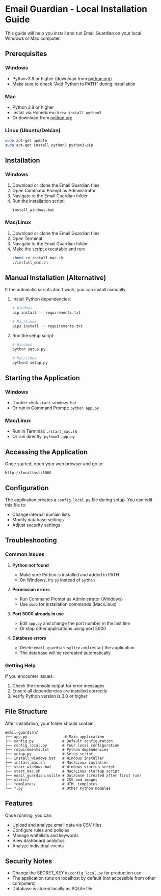
# Email Guardian - Local Installation Guide

This guide will help you install and run Email Guardian on your local Windows or Mac computer.

## Prerequisites

### Windows
- Python 3.8 or higher (download from [python.org](https://python.org))
- Make sure to check "Add Python to PATH" during installation

### Mac
- Python 3.8 or higher
- Install via Homebrew: `brew install python3`
- Or download from [python.org](https://python.org)

### Linux (Ubuntu/Debian)
```bash
sudo apt-get update
sudo apt-get install python3 python3-pip
```

## Installation

### Windows
1. Download or clone the Email Guardian files
2. Open Command Prompt as Administrator
3. Navigate to the Email Guardian folder
4. Run the installation script:
   ```cmd
   install_windows.bat
   ```

### Mac/Linux
1. Download or clone the Email Guardian files
2. Open Terminal
3. Navigate to the Email Guardian folder
4. Make the script executable and run:
   ```bash
   chmod +x install_mac.sh
   ./install_mac.sh
   ```

## Manual Installation (Alternative)

If the automatic scripts don't work, you can install manually:

1. Install Python dependencies:
   ```bash
   # Windows
   pip install -r requirements.txt
   
   # Mac/Linux
   pip3 install -r requirements.txt
   ```

2. Run the setup script:
   ```bash
   # Windows
   python setup.py
   
   # Mac/Linux
   python3 setup.py
   ```

## Starting the Application

### Windows
- Double-click `start_windows.bat`
- Or run in Command Prompt: `python app.py`

### Mac/Linux
- Run in Terminal: `./start_mac.sh`
- Or run directly: `python3 app.py`

## Accessing the Application

Once started, open your web browser and go to:
```
http://localhost:5000
```

## Configuration

The application creates a `config_local.py` file during setup. You can edit this file to:

- Change internal domain lists
- Modify database settings
- Adjust security settings

## Troubleshooting

### Common Issues

1. **Python not found**
   - Make sure Python is installed and added to PATH
   - On Windows, try `py` instead of `python`

2. **Permission errors**
   - Run Command Prompt as Administrator (Windows)
   - Use `sudo` for installation commands (Mac/Linux)

3. **Port 5000 already in use**
   - Edit `app.py` and change the port number in the last line
   - Or stop other applications using port 5000

4. **Database errors**
   - Delete `email_guardian.sqlite` and restart the application
   - The database will be recreated automatically

### Getting Help

If you encounter issues:
1. Check the console output for error messages
2. Ensure all dependencies are installed correctly
3. Verify Python version is 3.8 or higher

## File Structure

After installation, your folder should contain:
```
email-guardian/
├── app.py                 # Main application
├── config.py             # Default configuration
├── config_local.py       # Your local configuration
├── requirements.txt      # Python dependencies
├── setup.py              # Setup script
├── install_windows.bat   # Windows installer
├── install_mac.sh        # Mac/Linux installer
├── start_windows.bat     # Windows startup script
├── start_mac.sh          # Mac/Linux startup script
├── email_guardian.sqlite # Database (created after first run)
├── static/               # CSS and images
├── templates/            # HTML templates
└── *.py                  # Other Python modules
```

## Features

Once running, you can:
- Upload and analyze email data via CSV files
- Configure rules and policies
- Manage whitelists and keywords
- View dashboard analytics
- Analyze individual events

## Security Notes

- Change the SECRET_KEY in `config_local.py` for production use
- The application runs on localhost by default (not accessible from other computers)
- Database is stored locally as SQLite file
